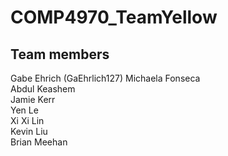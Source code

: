 # COMP4970_TeamYellow

## Team members

Gabe Ehrich (GaEhrlich127) 
Michaela Fonseca  
Abdul Keashem  
Jamie Kerr  
Yen Le  
Xi Xi Lin  
Kevin Liu  
Brian Meehan  
